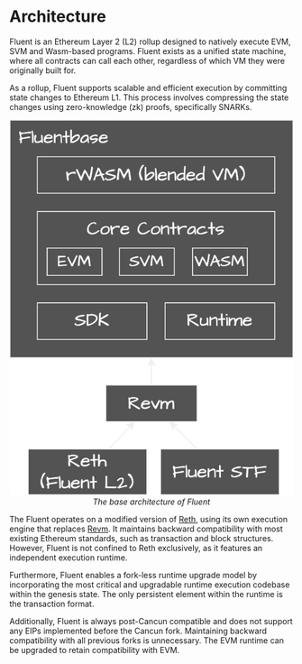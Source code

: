 # Architecture

Fluent is an Ethereum Layer 2 (L2) rollup designed to natively execute EVM, SVM and Wasm-based programs.
Fluent exists as a unified state machine,
where all contracts can call each other, regardless of which VM they were originally built for.

As a rollup, Fluent supports scalable and efficient execution by committing state changes to Ethereum L1.
This process involves compressing the state changes using zero-knowledge (zk) proofs, specifically SNARKs.

<p align="center">
   <img src="../images/fluent-arch.svg" alt=""/>
   <br/>
   <i>The base architecture of Fluent</i>
</p>

The Fluent operates on a modified version of [Reth](https://github.com/fluentlabs-xyz/fluent),
using its own execution engine that replaces [Revm](https://github.com/fluentlabs-xyz/revm-rwasm).
It maintains backward compatibility with most existing Ethereum standards, such as transaction and block structures.
However, Fluent is not confined to Reth exclusively, as it features an independent execution runtime.

Furthermore,
Fluent enables a fork-less runtime upgrade model
by incorporating the most critical and upgradable runtime execution codebase within the genesis state.
The only persistent element within the runtime is the transaction format.

Additionally, Fluent is always post-Cancun compatible and does not support any EIPs implemented before the Cancun fork.
Maintaining backward compatibility with all previous forks is unnecessary.
The EVM runtime can be upgraded to retain compatibility with EVM.

[//]: # (## Blended Execution)

[//]: # ()
[//]: # (The core of Fluent is founded on Blended Execution.)

[//]: # (Blended execution enables native-level support for multiple VMs and EEs within a unified state machine.)

[//]: # (This enables real-time composability between contracts)

[//]: # (written in various programming languages originally built for different environments.)

[//]: # (On Fluent, this concept is employed to create an IR for executable applications.)

[//]: # ()
[//]: # (### Blended VM)

[//]: # ()
[//]: # (rWasm is a binary IR designed for computations.)

[//]: # (Wasm is converted into rWasm,)

[//]: # (where the majority of operations and segments are represented in a simplified and more zk-friendly format.)

[//]: # ()
[//]: # (rWasm is used to represent the execution trace of all operations within Fluent.)

[//]: # (To achieve this, as much as possible is compiled  into the rWasm IR,)

[//]: # (ensuring that every operation can be consistently represented using the same trace language.)

[//]: # (Additionally, rWasm zkVM circuits verify all state transitions.)

[//]: # ()
[//]: # (The main approach to enable blended execution on Fluent is to use only one all encompassing  VM under the hood,)

[//]: # (which is rWasm.)

[//]: # (In contrast to multi-VM implementations,)

[//]: # (having only one VM inside the state transition makes proving much faster and easier.)

[//]: # (In this case,)

[//]: # (compatibility with other EEs/VMs on Fluent is achieved through special AOT)

[//]: # (&#40;Ahead-of-Time&#41; compilers or simulation contracts.)